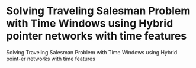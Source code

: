 # Solving Traveling Salesman Problem with Time Windows using Hybrid pointer networks with time features
Solving Traveling Salesman Problem with Time Windows using Hybrid point-er networks with time features
